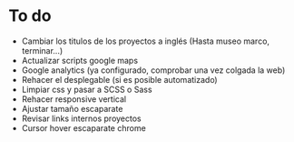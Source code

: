 # To do
- Cambiar los titulos de los proyectos a inglés (Hasta museo marco, terminar...)
- Actualizar scripts google maps
- Google analytics (ya configurado, comprobar una vez colgada la web)
- Rehacer el desplegable (si es posible automatizado)
- Limpiar css y pasar a SCSS o Sass
- Rehacer responsive vertical
- Ajustar tamaño escaparate
- Revisar links internos proyectos
- Cursor hover escaparate chrome